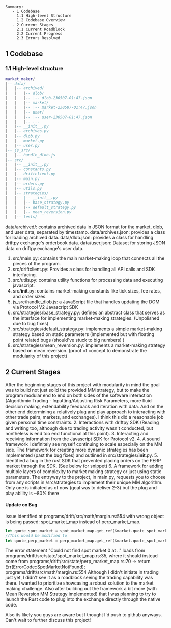    ```
   Summary:   
      - 1 Codebase
      	1.1 High-level Structure
		1.2 Codebase Overview
      - 2 Current Stages
      	2.1 Current Roadblock
		2.2 Current Progress
		2.3 Errors Resolved
   ```
## 1 Codebase
### 1.1 High-level structure

```lua
market_maker/
|-- data/
|   |-- archived/
|   |   |-- dlob/
|   |   |-- |-- dlob-230507-01:47.json
|   |   |-- market/
|   |   |-- |-- market-230507-01:47.json
|   |   |-- user/
|   |   |-- |-- user-230507-01:47.json
|   |   |-- ...
|   |-- __init__.py
|   |-- archives.py
|   |-- dlob.py
|   |-- market.py
|   |-- user.py
|-- js_src/
|   |-- handle_dlob.js
|-- src/
|   |-- __init__.py
|   |-- constants.py
|   |-- driftclient.py
|   |-- main.py
|   |-- orders.py
|   |-- utils.py
|   |-- strategies/
|   |-- |-- __init__.py
|   |   |-- base_strategy.py
|   |   |-- default_strategy.py  
|   |   |-- mean_reversion.py  
|   |-- tests/
```
data/archived/: contains archived data in JSON format for the market, dlob, and user data, separated by timestamp.
data/archives.json: provides a class for loading archived data.
data/dlob.json: provides a class for handling driftpy exchange's orderbook data.
data/user.json: Dataset for storing JSON data on driftpy exchange's user data.


1. src/main.py: contains the main market-making loop that connects all the pieces of the program.
2. src/driftclient.py: Provides a class for handling all API calls and SDK interfacing.
3. src/utils.py: contains utility functions for processing data and     executing javascript.
4. src/__init__.py: contains market-making constants like tick sizes, fee rates, and order sizes.
5. js_src/handle_dlob.js: a JavaScript file that handles updating the DOM via Protocol V2 Javascript SDK
6. src/strategies/base_strategy.py: defines an abstract class that serves as the interface for implementing market-making strategies. (Unpolished due to bug fixes)
7. src/strategies/default_strategy.py: implements a simple market-making strategy based on static parameters (implemented but with floating point related bugs (should've stuck to big numbers) )
8. src/strategies/mean_reversion.py: implements a market-making strategy based on mean reversion. (proof of concept to demonstrate the modularity of this project)

## 2 Current Stages

After the beginning stages of this project with modularity in mind the goal was to build not just solid the provided MM strategy, but to make the program modular end to end on both sides of the software interaction (Algorithmic Trading - Inputting/Adjusting Risk Parameters, more fluid decision making, extendability feedback and iteration with data. And on the other end determining a relatively plug and play approach to interacting with other trade pairs, markets, and exchanges). I think this did a reasonable job given personal time constraints.
2. Interactions with driftpy SDK (Reading and writing too, although due to trading activity wasn't conducted, but nontheless is end too end functional at this point).
3. Interacting and receiving information from the Javascript SDK for Protocol v2.
4. A sound framework I definitely see myself continuing to scale especially on the MM side. The framework for creating more dynamic strategies has been implemented (past the bug fixes) and outlined in src/strategies/__init__.py.
5. Identified a bug in the rust SDK that prevented placing orders on the PERP market through the SDK. (See below for snippet)
6. A framework for adding multiple layers of complexity to market making strategy or just using static parameters. The entryway to the project, in main.py, requests you to choose from any scripts in /src/strategies to implement their unique MM algorithm. Only one is initiated as of now (goal was to deliver 2-3) but the plug and play ability is ~80% there

#### Update on Bug
Issue identified at programs/drift/src/math/margin.rs:554
with wrong object is being passed: spot_market_map instead of perp_market_map.
```rust
let quote_spot_market = spot_market_map.get_ref(&market.quote_spot_market_index)?;
//This would be modified to
let quote_perp_market = perp_market_map.get_ref(&market.quote_spot_market_index)?;
```
The error statement "Could not find spot market 0 at .." loads from
programs/drift/src/state/spot_market_map.rs:35, where it should instead come from
programs/drift/src/state/perp_market_map.rs:70 -> return Err(ErrorCode::SpotMarketNotFound);
programs/drift/src/math/margin.rs:554
Although I didn't initiate in trading just yet, I didn't see it as a roadblock seeing the trading capability was there. I wanted to prioritize showcasing a robust solution to the market making challenge. Also after building out the framework a bit more (with Mean Reversion MM Strategy implemented) that I was planning to try to launch the Rust code to plug into the exchange directly through the native code.

Also its likely you guys are aware but I thought I'd push to github anyways. Can't wait to further discuss this project!
